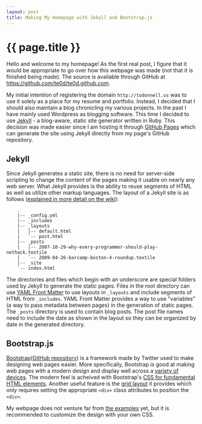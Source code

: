 ```yaml
---
layout: post
title: Making My Homepage with Jekyll and Bootstrap.js
---
```


{{ page.title }}
================

Hello and welcome to my homepage! As the first real post, I figure that it would be appropriate to go over how this webpage was made (not that it is finished being made). The source is available through GitHub at <https://github.com/te0d/te0d.github.com>.

My initial intention of registering the domain `http://todonnell.us` was to use it solely as a place for my resume and portfolio. Instead, I decided that I should also maintain a blog chronicling my various projects. In the past I have mainly used Wordpress as blogging software. This time I decided to use [Jekyll](https://github.com/mojombo/jekyll) - a blog-aware, static site generator written in Ruby. This decision was made easier since I am hosting it through [GitHub Pages](http://pages.github.com/) which can generate the site using Jekyll directly from my page's GitHub repository.

Jekyll
------

Since Jekyll generates a static site, there is no need for server-side scripting to change the content of the pages making it usable on nearly any web server. What Jekyll provides is the ability to reuse segments of HTML as well as utilize other markup languages. The layout of a Jekyll site is as follows ([explained in more detail on the wiki](https://github.com/mojombo/jekyll/wiki/usage)):

        .
        |-- _config.yml
        |-- _includes
        |-- _layouts
        |   |-- default.html
        |   `-- post.html
        |-- _posts
        |   |-- 2007-10-29-why-every-programmer-should-play-nethack.textile
        |   `-- 2009-04-26-barcamp-boston-4-roundup.textile
        |-- _site
        `-- index.html

The directories and files which begin with an underscore are special folders used by Jekyll to generate the static pages. Files in the root directory can use [YAML Front Matter](https://github.com/mojombo/jekyll/wiki/yaml-front-matter) to use layouts in `_layouts` and include segments of HTML from `_includes`. YAML Front Matter provides a way to use "variables" (a way to pass metadata between pages) in the generation of static pages. The `_posts` directory is used to contain blog posts. The post file names need to include the date as shown in the layout so they can be organized by date in the generated directory.

Bootstrap.js
------------

[Bootstrap](http://twitter.github.com/bootstrap/)([GitHub repository](https://github.com/twitter/bootstrap)) is a framework made by Twitter used to make designing web pages easier. More specifically, Bootstrap is good at making web pages with a modern design and display well across a [variety of devices](http://twitter.github.com/bootstrap/scaffolding.html#responsive). The modern feel is acheived with Bootstrap's [CSS for fundamental HTML elements](http://twitter.github.com/bootstrap/base-css.html). Another useful feature is the [grid layout](http://twitter.github.com/bootstrap/scaffolding.html#gridSystem) it provides which only requires setting the appropriate `<div>` class attributes to position the `<div>`.

My webpage does not venture far from [the examples](http://twitter.github.com/bootstrap/getting-started.html#examples) yet, but it is recommended to customize the design with your own CSS.

